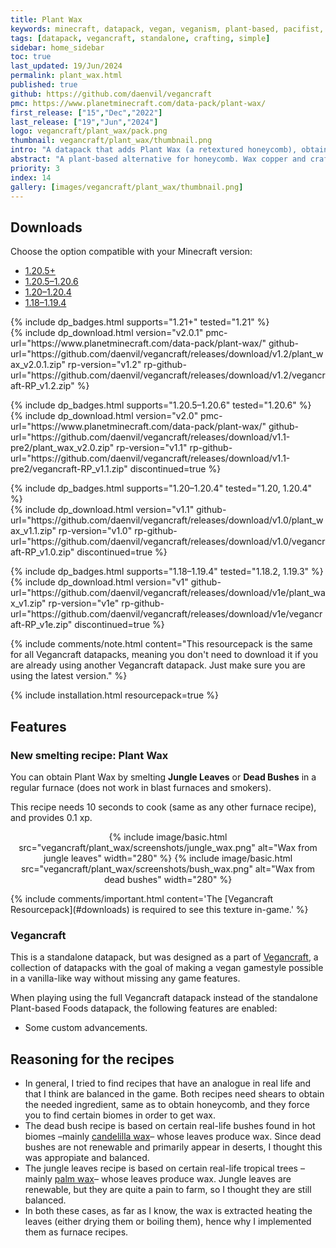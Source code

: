 ```yaml
---
title: Plant Wax
keywords: minecraft, datapack, vegan, veganism, plant-based, pacifist, bees, honeycomb, wax, candles
tags: [datapack, vegancraft, standalone, crafting, simple]
sidebar: home_sidebar
toc: true
last_updated: 19/Jun/2024
permalink: plant_wax.html
published: true
github: https://github.com/daenvil/vegancraft
pmc: https://www.planetminecraft.com/data-pack/plant-wax/
first_release: ["15","Dec","2022"]
last_release: ["19","Jun","2024"]
logo: vegancraft/plant_wax/pack.png
thumbnail: vegancraft/plant_wax/thumbnail.png
intro: "A datapack that adds Plant Wax (a retextured honeycomb), obtainable by smelting dead bushes or jungle leaves."
abstract: "A plant-based alternative for honeycomb. Wax copper and craft candles without using bees!"
priority: 3
index: 14
gallery: [images/vegancraft/plant_wax/thumbnail.png]
---
```


## Downloads
Choose the option compatible with your Minecraft version:

<ul id="profileTabs" class="nav nav-tabs">
    <li class="active"><a href="#1-21" data-toggle="tab">1.20.5+</a></li>
    <li><a href="#1-20-5" data-toggle="tab">1.20.5–1.20.6</a></li>
    <li><a href="#legacy1-20" data-toggle="tab">1.20–1.20.4</a></li>
    <li><a href="#legacy" data-toggle="tab">1.18–1.19.4</a></li>
</ul>

<div class="tab-content">
    <div role="tabpanel" class="tab-pane active" id="1-21">
        <p>
            {% include dp_badges.html supports="1.21+" tested="1.21" %}
            <br/>
            {% include dp_download.html version="v2.0.1" pmc-url="https://www.planetminecraft.com/data-pack/plant-wax/" github-url="https://github.com/daenvil/vegancraft/releases/download/v1.2/plant_wax_v2.0.1.zip" rp-version="v1.2" rp-github-url="https://github.com/daenvil/vegancraft/releases/download/v1.2/vegancraft-RP_v1.2.zip" %}
        </p>
    </div>
    <div role="tabpanel" class="tab-pane" id="1-20-5">
        <p>
            {% include dp_badges.html supports="1.20.5–1.20.6" tested="1.20.6" %}
            <br/>
            {% include dp_download.html version="v2.0" pmc-url="https://www.planetminecraft.com/data-pack/plant-wax/" github-url="https://github.com/daenvil/vegancraft/releases/download/v1.1-pre2/plant_wax_v2.0.zip" rp-version="v1.1" rp-github-url="https://github.com/daenvil/vegancraft/releases/download/v1.1-pre2/vegancraft-RP_v1.1.zip" discontinued=true %}
        </p>
    </div>
    <div role="tabpanel" class="tab-pane" id="legacy1-20">
        <p>
            {% include dp_badges.html supports="1.20–1.20.4" tested="1.20, 1.20.4" %}
            <br/>
            {% include dp_download.html version="v1.1" github-url="https://github.com/daenvil/vegancraft/releases/download/v1.0/plant_wax_v1.1.zip" rp-version="v1.0" rp-github-url="https://github.com/daenvil/vegancraft/releases/download/v1.0/vegancraft-RP_v1.0.zip" discontinued=true %}
        </p>
    </div>
    <div role="tabpanel" class="tab-pane" id="legacy">
        <p>
            {% include dp_badges.html supports="1.18–1.19.4" tested="1.18.2, 1.19.3" %}
            <br/>
            {% include dp_download.html version="v1" github-url="https://github.com/daenvil/vegancraft/releases/download/v1e/plant_wax_v1.zip" rp-version="v1e" rp-github-url="https://github.com/daenvil/vegancraft/releases/download/v1e/vegancraft-RP_v1e.zip" discontinued=true %}
        </p>
    </div>
</div>

{% include comments/note.html content="This resourcepack is the same for all Vegancraft datapacks, meaning you don't need to download it if you are already using another Vegancraft datapack. Just make sure you are using the latest version." %}

{% include installation.html resourcepack=true %}

## Features

### New smelting recipe: Plant Wax

You can obtain Plant Wax by smelting **Jungle Leaves** or **Dead Bushes** in a regular furnace (does not work in blast furnaces and smokers).

This recipe needs 10 seconds to cook (same as any other furnace recipe), and provides 0.1 xp.

<p align=center>
{% include image/basic.html src="vegancraft/plant_wax/screenshots/jungle_wax.png" alt="Wax from jungle leaves" width="280" %}
{% include image/basic.html src="vegancraft/plant_wax/screenshots/bush_wax.png" alt="Wax from dead bushes" width="280" %}
</p>
{% include comments/important.html content='The [Vegancraft Resourcepack](#downloads) is required to see this texture in-game.' %}

### Vegancraft

This is a standalone datapack, but was designed as a part of [Vegancraft](vegancraft.html), a collection of datapacks with the goal of making a vegan gamestyle possible in a vanilla-like way without missing any game features.

When playing using the full Vegancraft datapack instead of the standalone Plant-based Foods datapack, the following features are enabled:

- Some custom advancements.

## Reasoning for the recipes

- In general, I tried to find recipes that have an analogue in real life and that I think are balanced in the game. Both recipes need shears to obtain the needed ingredient, same as to obtain honeycomb, and they force you to find certain biomes in order to get wax.
- The dead bush recipe is based on certain real-life bushes found in hot biomes –mainly [candelilla wax](https://en.wikipedia.org/wiki/Candelilla_wax)– whose leaves produce wax. Since dead bushes are not renewable and primarily appear in deserts, I thought this was appropiate and balanced.
- The jungle leaves recipe is based on certain real-life tropical trees –mainly [palm wax](https://en.wikipedia.org/wiki/Carnauba_wax)– whose leaves produce wax. Jungle leaves are renewable, but they are quite a pain to farm, so I thought they are still balanced.
- In both these cases, as far as I know, the wax is extracted heating the leaves (either drying them or boiling them), hence why I implemented them as furnace recipes.
